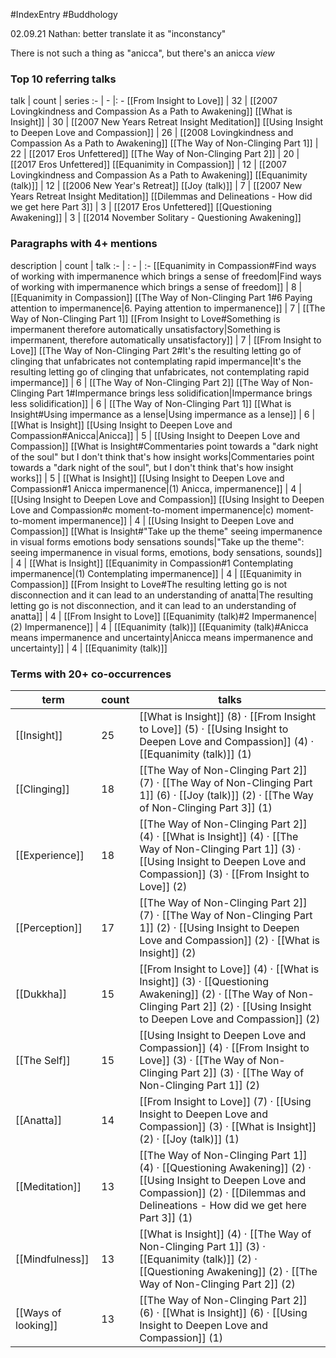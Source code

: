 #IndexEntry #Buddhology

02.09.21 Nathan: better translate it as "inconstancy"

There is not such a thing as "anicca", but there's an anicca _view_

### Top 10 referring talks
talk | count | series
:- | - |: -
[[From Insight to Love]] | 32 | [[2007 Lovingkindness and Compassion As a Path to Awakening]]
[[What is Insight]] | 30 | [[2007 New Years Retreat Insight Meditation]]
[[Using Insight to Deepen Love and Compassion]] | 26 | [[2008 Lovingkindness and Compassion As a Path to Awakening]]
[[The Way of Non-Clinging Part 1]] | 22 | [[2017 Eros Unfettered]]
[[The Way of Non-Clinging Part 2]] | 20 | [[2017 Eros Unfettered]]
[[Equanimity in Compassion]] | 12 | [[2007 Lovingkindness and Compassion As a Path to Awakening]]
[[Equanimity (talk)]] | 12 | [[2006 New Year's Retreat]]
[[Joy (talk)]] | 7 | [[2007 New Years Retreat Insight Meditation]]
[[Dilemmas and Delineations - How did we get here Part 3]] | 3 | [[2017 Eros Unfettered]]
[[Questioning Awakening]] | 3 | [[2014 November Solitary - Questioning Awakening]]

### Paragraphs with 4+ mentions
description | count | talk
:- | : - | :-
[[Equanimity in Compassion#Find ways of working with impermanence which brings a sense of freedom\|Find ways of working with impermanence which brings a sense of freedom]] | 8 | [[Equanimity in Compassion]]
[[The Way of Non-Clinging Part 1#6 Paying attention to impermanence\|6. Paying attention to impermanence]] | 7 | [[The Way of Non-Clinging Part 1]]
[[From Insight to Love#Something is impermanent therefore automatically unsatisfactory\|Something is impermanent, therefore automatically unsatisfactory]] | 7 | [[From Insight to Love]]
[[The Way of Non-Clinging Part 2#It's the resulting letting go of clinging that unfabricates not contemplating rapid impermance\|It's the resulting letting go of clinging that unfabricates, not contemplating rapid impermance]] | 6 | [[The Way of Non-Clinging Part 2]]
[[The Way of Non-Clinging Part 1#Impermance brings less solidification\|Impermance brings less solidification]] | 6 | [[The Way of Non-Clinging Part 1]]
[[What is Insight#Using impermance as a lense\|Using impermance as a lense]] | 6 | [[What is Insight]]
[[Using Insight to Deepen Love and Compassion#Anicca\|Anicca]] | 5 | [[Using Insight to Deepen Love and Compassion]]
[[What is Insight#Commentaries point towards a "dark night of the soul" but I don't think that's how insight works\|Commentaries point towards a "dark night of the soul", but I don't think that's how insight works]] | 5 | [[What is Insight]]
[[Using Insight to Deepen Love and Compassion#1 Anicca impermanence\|(1) Anicca, impermanence]] | 4 | [[Using Insight to Deepen Love and Compassion]]
[[Using Insight to Deepen Love and Compassion#c moment-to-moment impermanence\|c) moment-to-moment impermanence]] | 4 | [[Using Insight to Deepen Love and Compassion]]
[[What is Insight#"Take up the theme" seeing impermanence in visual forms emotions body sensations sounds\|"Take up the theme": seeing impermanence in visual forms, emotions, body sensations, sounds]] | 4 | [[What is Insight]]
[[Equanimity in Compassion#1 Contemplating impermanence\|(1) Contemplating impermanence]] | 4 | [[Equanimity in Compassion]]
[[From Insight to Love#The resulting letting go is not disconnection and it can lead to an understanding of anatta\|The resulting letting go is not disconnection, and it can lead to an understanding of anatta]] | 4 | [[From Insight to Love]]
[[Equanimity (talk)#2 Impermanence\|(2) Impermanence]] | 4 | [[Equanimity (talk)]]
[[Equanimity (talk)#Anicca means impermanence and uncertainty\|Anicca means impermanence and uncertainty]] | 4 | [[Equanimity (talk)]]

### Terms with 20+ co-occurrences
term | count | talks
-|-|-
[[Insight]] | 25 | <span class="counts">[[What is Insight]] (8) · [[From Insight to Love]] (5) · [[Using Insight to Deepen Love and Compassion]] (4) · [[Equanimity (talk)]] (1)</span> 
[[Clinging]] | 18 | <span class="counts">[[The Way of Non-Clinging Part 2]] (7) · [[The Way of Non-Clinging Part 1]] (6) · [[Joy (talk)]] (2) · [[The Way of Non-Clinging Part 3]] (1)</span> 
[[Experience]] | 18 | <span class="counts">[[The Way of Non-Clinging Part 2]] (4) · [[What is Insight]] (4) · [[The Way of Non-Clinging Part 1]] (3) · [[Using Insight to Deepen Love and Compassion]] (3) · [[From Insight to Love]] (2)</span> 
[[Perception]] | 17 | <span class="counts">[[The Way of Non-Clinging Part 2]] (7) · [[The Way of Non-Clinging Part 1]] (2) · [[Using Insight to Deepen Love and Compassion]] (2) · [[What is Insight]] (2)</span> 
[[Dukkha]] | 15 | <span class="counts">[[From Insight to Love]] (4) · [[What is Insight]] (3) · [[Questioning Awakening]] (2) · [[The Way of Non-Clinging Part 2]] (2) · [[Using Insight to Deepen Love and Compassion]] (2)</span> 
[[The Self]] | 15 | <span class="counts">[[Using Insight to Deepen Love and Compassion]] (4) · [[From Insight to Love]] (3) · [[The Way of Non-Clinging Part 2]] (3) · [[The Way of Non-Clinging Part 1]] (2)</span> 
[[Anatta]] | 14 | <span class="counts">[[From Insight to Love]] (7) · [[Using Insight to Deepen Love and Compassion]] (3) · [[What is Insight]] (2) · [[Joy (talk)]] (1)</span> 
[[Meditation]] | 13 | <span class="counts">[[The Way of Non-Clinging Part 1]] (4) · [[Questioning Awakening]] (2) · [[Using Insight to Deepen Love and Compassion]] (2) · [[Dilemmas and Delineations - How did we get here Part 3]] (1)</span> 
[[Mindfulness]] | 13 | <span class="counts">[[What is Insight]] (4) · [[The Way of Non-Clinging Part 1]] (3) · [[Equanimity (talk)]] (2) · [[Questioning Awakening]] (2) · [[The Way of Non-Clinging Part 2]] (2)</span> 
[[Ways of looking]] | 13 | <span class="counts">[[The Way of Non-Clinging Part 2]] (6) · [[What is Insight]] (6) · [[Using Insight to Deepen Love and Compassion]] (1)</span> 

